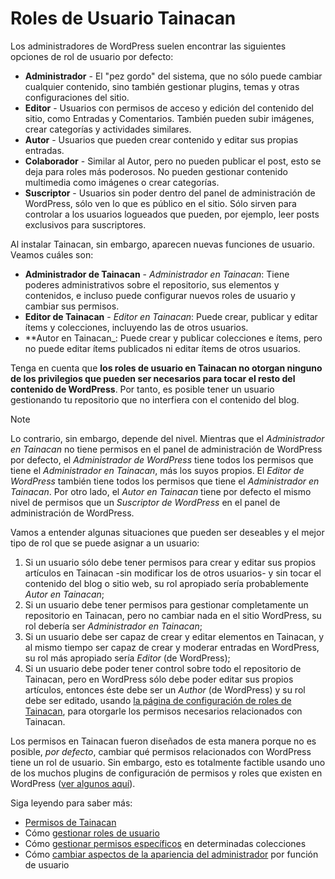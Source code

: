 # Roles de Usuario Tainacan

Los administradores de WordPress suelen encontrar las siguientes opciones de rol de usuario por defecto:

- **Administrador** - El "pez gordo" del sistema, que no sólo puede cambiar cualquier contenido, sino también gestionar plugins, temas y otras configuraciones del sitio.
- **Editor** - Usuarios con permisos de acceso y edición del contenido del sitio, como Entradas y Comentarios. También pueden subir imágenes, crear categorías y actividades similares.
- **Autor** - Usuarios que pueden crear contenido y editar sus propias entradas.
- **Colaborador** - Similar al Autor, pero no pueden publicar el post, esto se deja para roles más poderosos. No pueden gestionar contenido multimedia como imágenes o crear categorías.
- **Suscriptor** - Usuarios sin poder dentro del panel de administración de WordPress, sólo ven lo que es público en el sitio. Sólo sirven para controlar a los usuarios logueados que pueden, por ejemplo, leer posts exclusivos para suscriptores.

Al instalar Tainacan, sin embargo, aparecen nuevas funciones de usuario. Veamos cuáles son:

- **Administrador de Tainacan** - _Administrador en Tainacan_: Tiene poderes administrativos sobre el repositorio, sus elementos y contenidos, e incluso puede configurar nuevos roles de usuario y cambiar sus permisos.
- **Editor de Tainacan** - _Editor en Tainacan_: Puede crear, publicar y editar ítems y colecciones, incluyendo las de otros usuarios.
- **Autor en Tainacan_: Puede crear y publicar colecciones e ítems, pero no puede editar ítems publicados ni editar ítems de otros usuarios.

Tenga en cuenta que **los roles de usuario en Tainacan no otorgan ninguno de los privilegios que pueden ser necesarios para tocar el resto del contenido de WordPress**. Por tanto, es posible tener un usuario gestionando tu repositorio que no interfiera con el contenido del blog.

> [!NOTE]
> Lo contrario, sin embargo, depende del nivel. Mientras que el _Administrador en Tainacan_ no tiene permisos en el panel de administración de WordPress por defecto, el _Administrador de WordPress_ tiene todos los permisos que tiene el _Administrador en Tainacan_, más los suyos propios. El _Editor de WordPress_ también tiene todos los permisos que tiene el _Administrador en Tainacan_. Por otro lado, el _Autor en Tainacan_ tiene por defecto el mismo nivel de permisos que un _Suscriptor de WordPress_ en el panel de administración de WordPress.

Vamos a entender algunas situaciones que pueden ser deseables y el mejor tipo de rol que se puede asignar a un usuario:

1. Si un usuario sólo debe tener permisos para crear y editar sus propios artículos en Tainacan -sin modificar los de otros usuarios- y sin tocar el contenido del blog o sitio web, su rol apropiado sería probablemente _Autor en Tainacan_;
2. Si un usuario debe tener permisos para gestionar completamente un repositorio en Tainacan, pero no cambiar nada en el sitio WordPress, su rol debería ser _Administrador en Tainacan_;
3. Si un usuario debe ser capaz de crear y editar elementos en Tainacan, y al mismo tiempo ser capaz de crear y moderar entradas en WordPress, su rol más apropiado sería _Editor_ (de WordPress);
4. Si un usuario debe poder tener control sobre todo el repositorio de Tainacan, pero en WordPress sólo debe poder editar sus propios artículos, entonces éste debe ser un _Author_ (de WordPress) y su rol debe ser editado, usando [la página de configuración de roles de Tainacan](/es-mx/manage-user-roles.md), para otorgarle los permisos necesarios relacionados con Tainacan.

Los permisos en Tainacan fueron diseñados de esta manera porque no es posible, _por defecto_, cambiar qué permisos relacionados con WordPress tiene un rol de usuario. Sin embargo, esto es totalmente factible usando uno de los muchos plugins de configuración de permisos y roles que existen en WordPress ([ver algunos aquí](https://wordpress.org/plugins/search/user+roles/ ":ignore")).

Siga leyendo para saber más:

- [Permisos de Tainacan](/es-mx/capabilities.md)
- Cómo [gestionar roles de usuario](/es-mx/manage-user-roles.md)
- Cómo [gestionar permisos específicos](/es-mx/manage-specific-capabilities.md) en determinadas colecciones
- Cómo [cambiar aspectos de la apariencia del administrador](/ex-mx/admin-appearance.md) por función de usuario